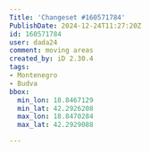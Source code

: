 ```yaml
---
Title: 'Changeset #160571784'
PublishDate: 2024-12-24T11:27:20Z
id: 160571784
user: dada24
comment: moving areas
created_by: iD 2.30.4
tags:
- Montenegro
- Budva
bbox:
  min_lon: 18.8467129
  min_lat: 42.2926208
  max_lon: 18.8470284
  max_lat: 42.2929088

---
```

